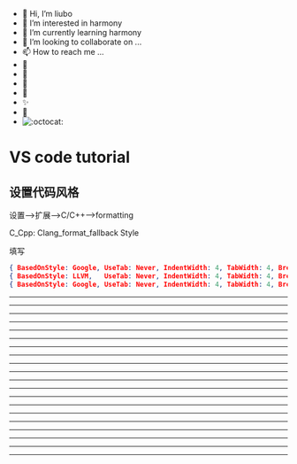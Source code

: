 * 👋 Hi, I’m liubo
* 👀 I’m interested in harmony
* 🌱 I’m currently learning harmony
* 💞️ I’m looking to collaborate on ...
* 📫 How to reach me ...
* 📇
* 🎃
* 🍺
* 🍥
* ✨
* 🍰
* ![:octocat:](/home/liubo/00-liubo/learning/Cpp_tutorial/picture/octocat.png) 





# VS code tutorial













## 设置代码风格



设置-->扩展-->C/C++-->formatting



C_Cpp: Clang_format_fallback Style

填写

```json
{ BasedOnStyle: Google, UseTab: Never, IndentWidth: 4, TabWidth: 4, BreakBeforeBraces: Attach,     AllowShortIfStatementsOnASingleLine: false, IndentCaseLabels: false, ColumnLimit: 0, AccessModifierOffset: -4 }
{ BasedOnStyle: LLVM,   UseTab: Never, IndentWidth: 4, TabWidth: 4, BreakBeforeBraces: Linux,      AllowShortIfStatementsOnASingleLine: false, IndentCaseLabels: false, ColumnLimit: 0, AccessModifierOffset: -4, NamespaceIndentation: All, FixNamespaceComments: false }
{ BasedOnStyle: Google, UseTab: Never, IndentWidth: 4, TabWidth: 4, BreakBeforeBraces: Stroustrup, AllowShortIfStatementsOnASingleLine: false, IndentCaseLabels: false, ColumnLimit: 0, AccessModifierOffset: -4, NamespaceIndentation: All, FixNamespaceComments: false }

```


































---

---

---

---

---

---

---

---

---

---

---

---

---

---

---

---

---

---

---

---













  
